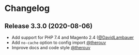 # Changelog

## Release 3.3.0 (2020-08-06)

* Add support for PHP 7.4 and Magento 2.4 ([@DavidLambauer](https://github.com/DavidLambauer)
* Add `no-cache` option to config import [@therouv](https://github.com/therouv)
* Improve docs and code style [@therouv](https://github.com/therouv)
